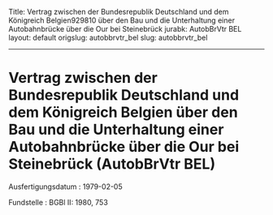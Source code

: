 Title: Vertrag zwischen der Bundesrepublik Deutschland und dem Königreich Belgien929810
  über den Bau und die Unterhaltung einer Autobahnbrücke über die Our bei Steinebrück
jurabk: AutobBrVtr BEL
layout: default
origslug: autobbrvtr_bel
slug: autobbrvtr_bel

---

# Vertrag zwischen der Bundesrepublik Deutschland und dem Königreich Belgien über den Bau und die Unterhaltung einer Autobahnbrücke über die Our bei Steinebrück (AutobBrVtr BEL)

Ausfertigungsdatum
:   1979-02-05

Fundstelle
:   BGBl II: 1980, 753

